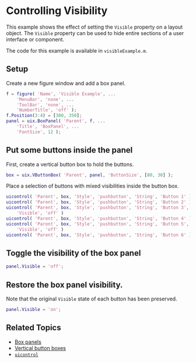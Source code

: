 # Controlling Visibility

This example shows the effect of setting the `Visible` property on a layout object. The `Visible` property can be used to hide entire sections of a user interface or component. 

The code for this example is available in `visibleExample.m`.

## Setup

Create a new figure window and add a box panel.
```matlab
f = figure( 'Name', 'Visible Example', ...
    'MenuBar', 'none', ...
    'ToolBar', 'none', ...
    'NumberTitle', 'off' );
f.Position(3:4) = [300, 350];
panel = uix.BoxPanel( 'Parent', f, ...
    'Title', 'BoxPanel', ...
    'FontSize', 12 );
```

## Put some buttons inside the panel

First, create a vertical button box to hold the buttons.

```matlab
box = uix.VButtonBox( 'Parent', panel, 'ButtonSize', [80, 30] );
```

Place a selection of buttons with mixed visibilities inside the button box.

```matlab
uicontrol( 'Parent', box, 'Style', 'pushbutton', 'String', 'Button 1' )
uicontrol( 'Parent', box, 'Style', 'pushbutton', 'String', 'Button 2' )
uicontrol( 'Parent', box, 'Style', 'pushbutton', 'String', 'Button 3', ...
    'Visible', 'off' )
uicontrol( 'Parent', box, 'Style', 'pushbutton', 'String', 'Button 4' )
uicontrol( 'Parent', box, 'Style', 'pushbutton', 'String', 'Button 5', ...
    'Visible', 'off' )
uicontrol( 'Parent', box, 'Style', 'pushbutton', 'String', 'Button 6' )
```

## Toggle the visibility of the box panel
```matlab
panel.Visible = 'off';
```

## Restore the box panel visibility.

Note that the original `Visible` state of each button has been preserved.

```matlab
panel.Visible = 'on';
```

## Related Topics
* [Box panels](uixBoxPanel.md)
* [Vertical button boxes](uixVButtonBox.md)
* [`uicontrol`](https://www.mathworks.com/help/matlab/ref/uicontrol.html)
